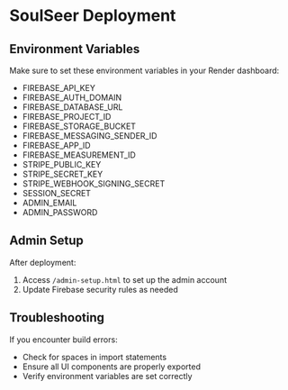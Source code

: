 # SoulSeer Deployment

## Environment Variables

Make sure to set these environment variables in your Render dashboard:

- FIREBASE_API_KEY
- FIREBASE_AUTH_DOMAIN
- FIREBASE_DATABASE_URL
- FIREBASE_PROJECT_ID
- FIREBASE_STORAGE_BUCKET
- FIREBASE_MESSAGING_SENDER_ID
- FIREBASE_APP_ID
- FIREBASE_MEASUREMENT_ID
- STRIPE_PUBLIC_KEY
- STRIPE_SECRET_KEY
- STRIPE_WEBHOOK_SIGNING_SECRET
- SESSION_SECRET
- ADMIN_EMAIL
- ADMIN_PASSWORD

## Admin Setup

After deployment:

1. Access `/admin-setup.html` to set up the admin account
2. Update Firebase security rules as needed

## Troubleshooting

If you encounter build errors:
- Check for spaces in import statements
- Ensure all UI components are properly exported
- Verify environment variables are set correctly
